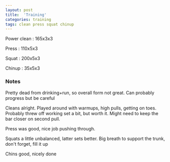 ```yaml
---
layout: post
title:  'Training'
categories: training
tags: clean press squat chinup
---
```


Power clean :   165x3x3

Press   :   110x5x3

Squat   :   200x5x3

Chinup  :   35x5x3

### Notes

Pretty dead from drinking+run, so overall form not great. Can probably progress but be careful

Cleans alright. Played around with warmups, high pulls, getting on toes. Probably threw off working set a bit, but worth it. Might need to keep the bar closer on second pull.

Press was good, nice job pushing through.

Squats a little unbalanced, latter sets better. Big breath to support the trunk, don't forget, fill it up

Chins good, nicely done
